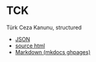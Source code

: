 # TCK

Türk Ceza Kanunu, structured

- [JSON](./root.json)
- [source html](./source.html)
- [Markdown (mkdocs ghpages)](https://deniz.blue/tck)
